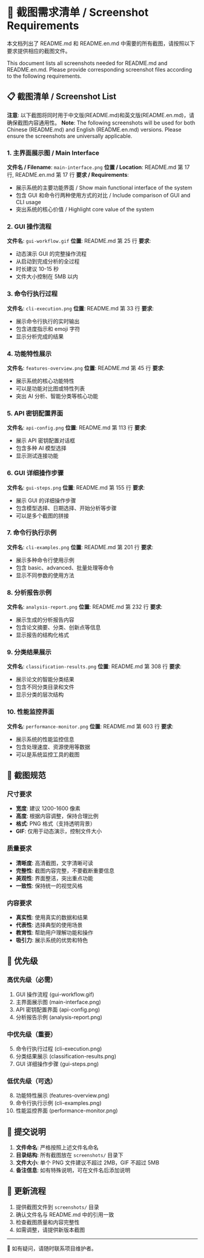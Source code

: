 # 📸 截图需求清单 / Screenshot Requirements

本文档列出了 README.md 和 README.en.md 中需要的所有截图，请按照以下要求提供相应的截图文件。

This document lists all screenshots needed for README.md and README.en.md. Please provide corresponding screenshot files according to the following requirements.

## 📋 截图清单 / Screenshot List

**注意**: 以下截图将同时用于中文版(README.md)和英文版(README.en.md)，请确保截图内容通用性。
**Note**: The following screenshots will be used for both Chinese (README.md) and English (README.en.md) versions. Please ensure the screenshots are universally applicable.

### 1. 主界面展示图 / Main Interface

**文件名 / Filename**: `main-interface.png`
**位置 / Location**: README.md 第 17 行, README.en.md 第 17 行
**要求 / Requirements**:

- 展示系统的主要功能界面 / Show main functional interface of the system
- 包含 GUI 和命令行两种使用方式的对比 / Include comparison of GUI and CLI usage
- 突出系统的核心价值 / Highlight core value of the system

### 2. GUI 操作流程

**文件名**: `gui-workflow.gif`
**位置**: README.md 第 25 行
**要求**:

- 动态演示 GUI 的完整操作流程
- 从启动到完成分析的全过程
- 时长建议 10-15 秒
- 文件大小控制在 5MB 以内

### 3. 命令行执行过程

**文件名**: `cli-execution.png`
**位置**: README.md 第 33 行
**要求**:

- 展示命令行执行的实时输出
- 包含进度指示和 emoji 字符
- 显示分析完成的结果

### 4. 功能特性展示

**文件名**: `features-overview.png`
**位置**: README.md 第 45 行
**要求**:

- 展示系统的核心功能特性
- 可以是功能对比图或特性列表
- 突出 AI 分析、智能分类等核心功能

### 5. API 密钥配置界面

**文件名**: `api-config.png`
**位置**: README.md 第 113 行
**要求**:

- 展示 API 密钥配置对话框
- 包含多种 AI 模型选择
- 显示测试连接功能

### 6. GUI 详细操作步骤

**文件名**: `gui-steps.png`
**位置**: README.md 第 155 行
**要求**:

- 展示 GUI 的详细操作步骤
- 包含模型选择、日期选择、开始分析等步骤
- 可以是多个截图的拼接

### 7. 命令行执行示例

**文件名**: `cli-examples.png`
**位置**: README.md 第 201 行
**要求**:

- 展示多种命令行使用示例
- 包含 basic、advanced、批量处理等命令
- 显示不同参数的使用方法

### 8. 分析报告示例

**文件名**: `analysis-report.png`
**位置**: README.md 第 232 行
**要求**:

- 展示生成的分析报告内容
- 包含论文摘要、分类、创新点等信息
- 显示报告的结构化格式

### 9. 分类结果展示

**文件名**: `classification-results.png`
**位置**: README.md 第 308 行
**要求**:

- 展示论文的智能分类结果
- 包含不同分类目录和文件
- 显示分类的层次结构

### 10. 性能监控界面

**文件名**: `performance-monitor.png`
**位置**: README.md 第 603 行
**要求**:

- 展示系统的性能监控信息
- 包含处理速度、资源使用等数据
- 可以是系统监控工具的截图

## 📐 截图规范

### 尺寸要求

- **宽度**: 建议 1200-1600 像素
- **高度**: 根据内容调整，保持合理比例
- **格式**: PNG 格式（支持透明背景）
- **GIF**: 仅用于动态演示，控制文件大小

### 质量要求

- **清晰度**: 高清截图，文字清晰可读
- **完整性**: 截图内容完整，不要截断重要信息
- **美观性**: 界面整洁，突出重点功能
- **一致性**: 保持统一的视觉风格

### 内容要求

- **真实性**: 使用真实的数据和结果
- **代表性**: 选择典型的使用场景
- **教育性**: 帮助用户理解功能和操作
- **吸引力**: 展示系统的优势和特色

## 🎯 优先级

### 高优先级（必需）

1. GUI 操作流程 (gui-workflow.gif)
2. 主界面展示图 (main-interface.png)
3. API 密钥配置界面 (api-config.png)
4. 分析报告示例 (analysis-report.png)

### 中优先级（重要）

5. 命令行执行过程 (cli-execution.png)
6. 分类结果展示 (classification-results.png)
7. GUI 详细操作步骤 (gui-steps.png)

### 低优先级（可选）

8. 功能特性展示 (features-overview.png)
9. 命令行执行示例 (cli-examples.png)
10. 性能监控界面 (performance-monitor.png)

## 📝 提交说明

1. **文件命名**: 严格按照上述文件名命名
2. **目录结构**: 所有截图放在 `screenshots/` 目录下
3. **文件大小**: 单个 PNG 文件建议不超过 2MB，GIF 不超过 5MB
4. **备注信息**: 如有特殊说明，可在文件名后添加说明

## 🔄 更新流程

1. 提供截图文件到 `screenshots/` 目录
2. 确认文件名与 README.md 中的引用一致
3. 检查截图质量和内容完整性
4. 如需调整，请提供新版本截图

---

📧 如有疑问，请随时联系项目维护者。
